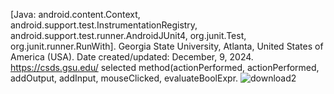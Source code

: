 [Java: android.content.Context, android.support.test.InstrumentationRegistry, android.support.test.runner.AndroidJUnit4, org.junit.Test, org.junit.runner.RunWith].
Georgia State University, Atlanta, United States of America (USA). Date created/updated: December, 9, 2024.
https://csds.gsu.edu/
selected method(actionPerformed, actionPerformed, addOutput, addInput, mouseClicked, evaluateBoolExpr.
![download2](https://github.com/user-attachments/assets/8474100c-2556-437e-a90f-0108300ee851)
